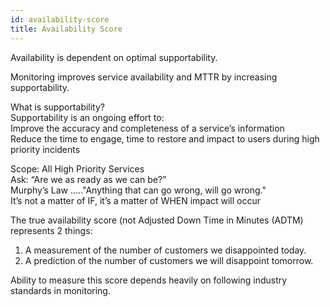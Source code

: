 ```yaml
---
id: availability-score
title: Availability Score
---
```


Availability is dependent on optimal supportability.  

Monitoring improves service availability and MTTR by increasing supportability.  

What is supportability?  
Supportability is an ongoing effort to:  
Improve the accuracy and completeness of a service’s information  
Reduce the time to engage, time to restore and impact to users during high priority incidents  

Scope: All High Priority Services  
Ask: “Are we as ready as we can be?”  
Murphy’s Law ….."Anything that can go wrong, will go wrong."  
It’s not a matter of IF, it’s a matter of WHEN impact will occur  

The true availability score (not Adjusted Down Time in Minutes (ADTM) represents 2 things:  

1. A measurement of the number of customers we disappointed today.  
1. A prediction of the number of customers we will disappoint tomorrow.  

Ability to measure this score depends heavily on following industry standards in monitoring.
